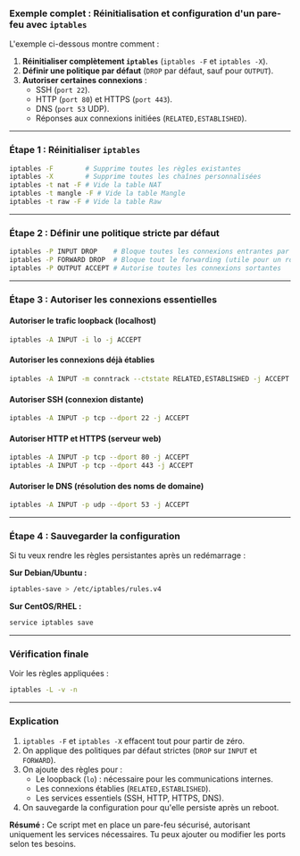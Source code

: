 ### Exemple complet : Réinitialisation et configuration d'un pare-feu avec `iptables`

L'exemple ci-dessous montre comment :
1. **Réinitialiser complètement `iptables`** (`iptables -F` et `iptables -X`).
2. **Définir une politique par défaut** (`DROP` par défaut, sauf pour `OUTPUT`).
3. **Autoriser certaines connexions** :
   - SSH (`port 22`).
   - HTTP (`port 80`) et HTTPS (`port 443`).
   - DNS (`port 53` UDP).
   - Réponses aux connexions initiées (`RELATED,ESTABLISHED`).

---

### Étape 1 : Réinitialiser `iptables`
```bash
iptables -F        # Supprime toutes les règles existantes
iptables -X        # Supprime toutes les chaînes personnalisées
iptables -t nat -F # Vide la table NAT
iptables -t mangle -F # Vide la table Mangle
iptables -t raw -F # Vide la table Raw
```

---

### Étape 2 : Définir une politique stricte par défaut
```bash
iptables -P INPUT DROP    # Bloque toutes les connexions entrantes par défaut
iptables -P FORWARD DROP  # Bloque tout le forwarding (utile pour un routeur)
iptables -P OUTPUT ACCEPT # Autorise toutes les connexions sortantes
```

---

### Étape 3 : Autoriser les connexions essentielles
#### Autoriser le trafic loopback (localhost)
```bash
iptables -A INPUT -i lo -j ACCEPT
```

#### Autoriser les connexions déjà établies
```bash
iptables -A INPUT -m conntrack --ctstate RELATED,ESTABLISHED -j ACCEPT
```

#### Autoriser SSH (connexion distante)
```bash
iptables -A INPUT -p tcp --dport 22 -j ACCEPT
```

#### Autoriser HTTP et HTTPS (serveur web)
```bash
iptables -A INPUT -p tcp --dport 80 -j ACCEPT
iptables -A INPUT -p tcp --dport 443 -j ACCEPT
```

#### Autoriser le DNS (résolution des noms de domaine)
```bash
iptables -A INPUT -p udp --dport 53 -j ACCEPT
```

---

### Étape 4 : Sauvegarder la configuration
Si tu veux rendre les règles persistantes après un redémarrage :

**Sur Debian/Ubuntu :**
```bash
iptables-save > /etc/iptables/rules.v4
```

**Sur CentOS/RHEL :**
```bash
service iptables save
```

---

### Vérification finale
Voir les règles appliquées :
```bash
iptables -L -v -n
```

---

### Explication
1. `iptables -F` et `iptables -X` effacent tout pour partir de zéro.
2. On applique des politiques par défaut strictes (`DROP` sur `INPUT` et `FORWARD`).
3. On ajoute des règles pour :
   - Le loopback (`lo`) : nécessaire pour les communications internes.
   - Les connexions établies (`RELATED,ESTABLISHED`).
   - Les services essentiels (SSH, HTTP, HTTPS, DNS).
4. On sauvegarde la configuration pour qu'elle persiste après un reboot.



**Résumé :** Ce script met en place un pare-feu sécurisé, autorisant uniquement les services nécessaires. Tu peux ajouter ou modifier les ports selon tes besoins.

